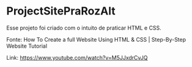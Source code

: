 # ProjectSitePraRozAlt

Esse projeto foi criado com o intuito de praticar HTML e CSS.

Fonte: How To Create a full Website Using HTML & CSS | Step-By-Step Website Tutorial

Link: https://www.youtube.com/watch?v=M5JJxdrCvJQ
